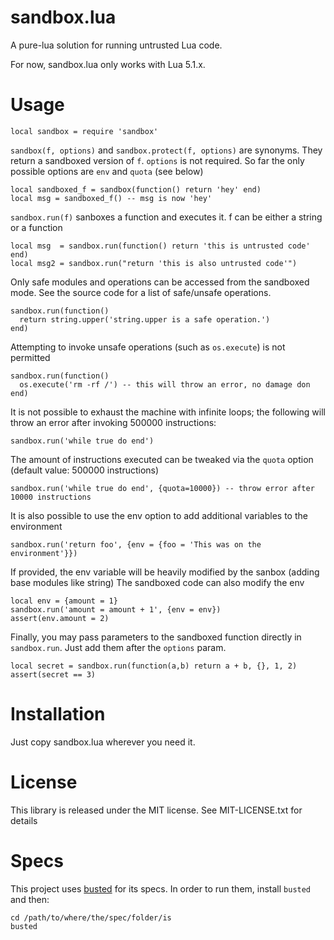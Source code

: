 sandbox.lua
===========

A pure-lua solution for running untrusted Lua code.

For now, sandbox.lua only works with Lua 5.1.x.

Usage
=====

    local sandbox = require 'sandbox'

`sandbox(f, options)` and `sandbox.protect(f, options)` are synonyms. They return a sandboxed version of `f`.
`options` is not required. So far the only possible options are `env` and `quota` (see below)

    local sandboxed_f = sandbox(function() return 'hey' end)
    local msg = sandboxed_f() -- msg is now 'hey'

`sandbox.run(f)` sanboxes a function and executes it. f can be either a string or a function

    local msg  = sandbox.run(function() return 'this is untrusted code' end)
    local msg2 = sandbox.run("return 'this is also untrusted code'")

Only safe modules and operations can be accessed from the sandboxed mode. See the source code for a list of safe/unsafe operations.

    sandbox.run(function()
      return string.upper('string.upper is a safe operation.')
    end)

Attempting to invoke unsafe operations (such as `os.execute`) is not permitted

    sandbox.run(function()
      os.execute('rm -rf /') -- this will throw an error, no damage don
    end)

It is not possible to exhaust the machine with infinite loops; the following will throw an error after invoking 500000 instructions:

    sandbox.run('while true do end')

The amount of instructions executed can be tweaked via the `quota` option (default value: 500000 instructions)

    sandbox.run('while true do end', {quota=10000}) -- throw error after 10000 instructions

It is also possible to use the env option to add additional variables to the environment

    sandbox.run('return foo', {env = {foo = 'This was on the environment'}})

If provided, the env variable will be heavily modified by the sanbox (adding base modules like string)
The sandboxed code can also modify the env

    local env = {amount = 1}
    sandbox.run('amount = amount + 1', {env = env})
    assert(env.amount = 2)

Finally, you may pass parameters to the sandboxed function directly in `sandbox.run`. Just add them after the `options` param.

    local secret = sandbox.run(function(a,b) return a + b, {}, 1, 2)
    assert(secret == 3)


Installation
============

Just copy sandbox.lua wherever you need it.

License
=======

This library is released under the MIT license. See MIT-LICENSE.txt for details

Specs
=====

This project uses [busted](http://olivinelabs.com/busted/) for its specs. In order to run them, install `busted` and then:

    cd /path/to/where/the/spec/folder/is
    busted





